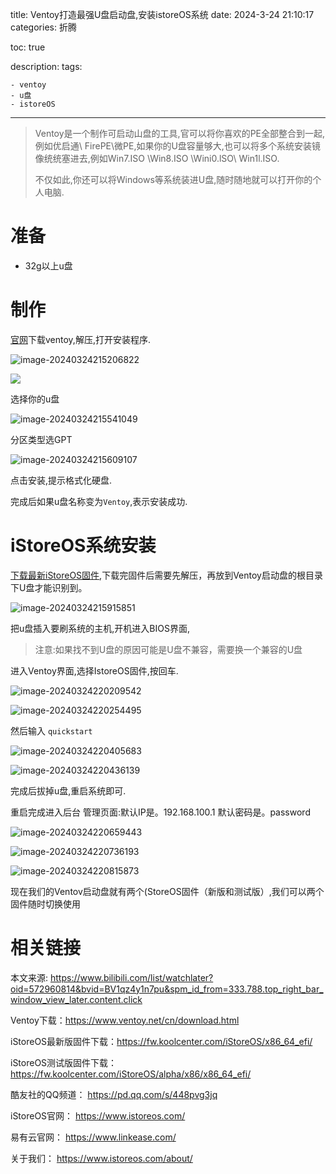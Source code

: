 title: Ventoy打造最强U盘启动盘,安装istoreOS系统
date: 2024-3-24 21:10:17
categories: 折腾

toc: true

description: 
tags: 

	- ventoy
	- u盘
	- istoreOS


---

> Ventoy是一个制作可启动山盘的工具,官可以将你喜欢的PE全部整合到一起,例如优启通\ FirePE\微PE,如果你的U盘容量够大,也可以将多个系统安装镜像统统塞进去,例如Win7.ISO \Win8.ISO \Wini0.lSO\ Win1l.ISO.
>
> 不仅如此,你还可以将Windows等系统装进U盘,随时随地就可以打开你的个人电脑.

# 准备

- 32g以上u盘

# 制作

[官网](https://www.ventoy.net/cn/download.html)下载ventoy,解压,打开安装程序.

![image-20240324215206822](https://nohurry-imgbed.oss-cn-qingdao.aliyuncs.com/imgs/image-20240324215206822.png)

![](https://nohurry-imgbed.oss-cn-qingdao.aliyuncs.com/imgs/image-20240324215227266.png)

选择你的u盘

![image-20240324215541049](https://nohurry-imgbed.oss-cn-qingdao.aliyuncs.com/imgs/image-20240324215541049.png)

分区类型选GPT

![image-20240324215609107](https://nohurry-imgbed.oss-cn-qingdao.aliyuncs.com/imgs/image-20240324215609107.png)

点击安装,提示格式化硬盘.

完成后如果u盘名称变为`Ventoy`,表示安装成功.

# iStoreOS系统安装

[下载最新iStoreOS固件](https://fw.koolcenter.com/iStoreOS/x86_64_efi/),下载完固件后需要先解压，再放到Ventoy启动盘的根目录下U盘才能识别到。

![image-20240324215915851](https://nohurry-imgbed.oss-cn-qingdao.aliyuncs.com/imgs/image-20240324215915851.png)

把u盘插入要刷系统的主机,开机进入BIOS界面,

> 注意:如果找不到U盘的原因可能是U盘不兼容，需要换一个兼容的U盘

进入Ventoy界面,选择IstoreOS固件,按回车.

![image-20240324220209542](https://nohurry-imgbed.oss-cn-qingdao.aliyuncs.com/imgs/image-20240324220209542.png)

![image-20240324220254495](https://nohurry-imgbed.oss-cn-qingdao.aliyuncs.com/imgs/image-20240324220254495.png)

然后输入 `quickstart`

![image-20240324220405683](https://nohurry-imgbed.oss-cn-qingdao.aliyuncs.com/imgs/image-20240324220405683.png)

![image-20240324220436139](https://nohurry-imgbed.oss-cn-qingdao.aliyuncs.com/imgs/image-20240324220436139.png)

完成后拔掉u盘,重启系统即可.

重启完成进入后台 管理页面:默认IP是。192.168.100.1 默认密码是。password

![image-20240324220659443](https://nohurry-imgbed.oss-cn-qingdao.aliyuncs.com/imgs/image-20240324220659443.png)

![image-20240324220736193](https://nohurry-imgbed.oss-cn-qingdao.aliyuncs.com/imgs/image-20240324220736193.png)

![image-20240324220815873](https://nohurry-imgbed.oss-cn-qingdao.aliyuncs.com/imgs/image-20240324220815873.png)

 现在我们的Ventov启动盘就有两个(StoreOS固件（新版和测试版）,我们可以两个固件随时切换使用

# 相关链接

本文来源:  https://www.bilibili.com/list/watchlater?oid=572960814&bvid=BV1qz4y1n7pu&spm_id_from=333.788.top_right_bar_window_view_later.content.click

Ventoy下载：https://www.ventoy.net/cn/download.html 

iStoreOS最新版固件下载：https://fw.koolcenter.com/iStoreOS/x86_64_efi/ 

iStoreOS测试版固件下载：https://fw.koolcenter.com/iStoreOS/alpha/x86/x86_64_efi/ 

酷友社的QQ频道： https://pd.qq.com/s/448pvg3jq 

iStoreOS官网： https://www.istoreos.com/ 

易有云官网： https://www.linkease.com/ 

关于我们： https://www.istoreos.com/about/